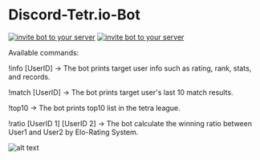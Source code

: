 # Discord-Tetr.io-Bot
[![invite bot to your server](https://img.shields.io/badge/Invite%20bot-to%20your%20server-brightgreen)](https://discord.com/api/oauth2/authorize?client_id=844993859037560862&permissions=289856&scope=bot)
[![invite bot to your server](https://img.shields.io/badge/pypi-1.7.3-orange)](https://pypi.org/project/discord.py/)




Available commands:

!info [UserID] -> The bot prints target user info such as rating, rank, stats, and records.

!match [UserID] -> The bot prints target user's last 10 match results.

!top10 -> The bot prints top10 list in the tetra league.

!ratio [UserID 1] [UserID 2] -> The bot calculate the winning ratio between User1 and User2 by Elo-Rating System.



![alt text](https://i.imgur.com/Z2Kht1s.png)
